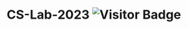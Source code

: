 # CS-Lab-2023  <img alt="Visitor Badge" src="https://visitor-badge.feriirawann.repl.co?username=cyrusjetson&repo=CS-Lab-2023&label=VISITS&style=plastic&color=%23457BFF&contentType=svg">

